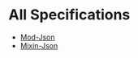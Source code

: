 # All Specifications

- [Mod-Json](https://github.com/PuzzlesHQ/mod-format-framework/blob/main/spec/spec.md)
- [Mixin-Json](mixin-json/mixin-json.md)